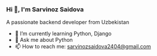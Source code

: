 ### Hi 👋, I'm Sarvinoz Saidova

A passionate backend developer from Uzbekistan

- 🌱 I’m currently learning Python, Django
- 💬 Ask me about Python
- 📫 How to reach me: sarvinozsaidova2404@gmail.com

